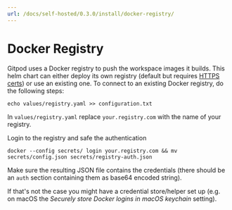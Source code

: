 ```yaml
---
url: /docs/self-hosted/0.3.0/install/docker-registry/
---
```


# Docker Registry

Gitpod uses a Docker registry to push the workspace images it builds.
This helm chart can either deploy its own registry (default but requires [HTTPS certs](../https-certs/)) or use an existing one.
To connect to an existing Docker registry, do the following steps:

```
echo values/registry.yaml >> configuration.txt
```

In `values/registry.yaml` replace `your.registry.com` with the name of your registry.

Login to the registry and safe the authentication
```
docker --config secrets/ login your.registry.com && mv secrets/config.json secrets/registry-auth.json
```

Make sure the resulting JSON file contains the credentials (there should be an `auth` section containing them as base64 encoded string).

If that's not the case you might have a credential store/helper set up (e.g. on macOS the _Securely store Docker logins in macOS keychain_ setting).
